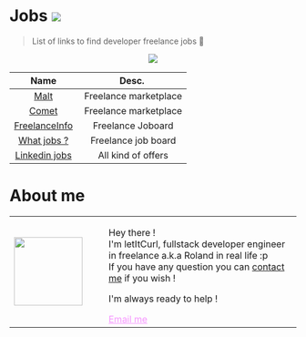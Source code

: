 # Jobs [![](https://img.shields.io/badge/autor-letItCurl-red.svg)](https://www.linkedin.com/in/roland-lopez-developer/?locale=en_US)
>List of links to find developer freelance jobs 🚀

<p align="center" >
  <img src="https://res.cloudinary.com/duydvdaxd/image/upload/v1588011053/Vue-Sprint/FreelanceWork_lz8a8s.png">
</p>

| Name | Desc. |
| :---: | :---: |   
| <a href="https://www.malt.fr/">Malt</a> | Freelance marketplace |
| <a href="https://www.comet.co">Comet</a> | Freelance marketplace |
| <a href="https://www.freelance-info.fr">FreelanceInfo</a> | Freelance Joboard |
| <a href="https://whatjobs.com">What jobs ?</a> | Freelance job board |
| <a href="https://www.linkedin.com/jobs/search/">Linkedin jobs</a> | All kind of offers |

# About me

<table style="border: none;">
  <tr>
    <td>
      <div style="width: 120px;">
        <img style="width: 120px;" src="https://res.cloudinary.com/duydvdaxd/image/upload/w_120,c_fill,ar_1:1,g_auto/v1587723517/Rodeooo_khmmmu.jpg"/>
    </div>
    </td>
    <td>
      <div style="margin-left: 30px;">
        <p>Hey there !</br>
        I'm letItCurl, fullstack developer engineer in freelance a.k.a Roland in real life :p</br>
        If you have any question you can <a href="https://www.linkedin.com/in/roland-lopez-developer/?locale=en_US">contact me</a> if you wish !</p>
        <p>I'm always ready to help !</p>
        <a style="color: #f694ff;" href="mailto:rolandlopez.developer@gmail.com?subject=Hey! Are you available?">Email me</a>
    </div>
    </td>
  </tr>
</table>

